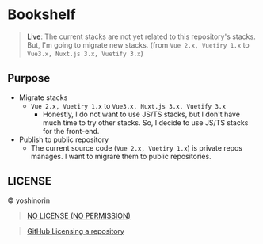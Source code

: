 # Bookshelf

> [Live](https://bookshelf.yoshinorin.net/): The current stacks are not yet related to this repository's stacks. But, I'm going to migrate new stacks. (from `Vue 2.x, Vuetiry 1.x` to `Vue3.x, Nuxt.js 3.x, Vuetify 3.x`)

## Purpose

- Migrate stacks
    - `Vue 2.x, Vuetiry 1.x` to `Vue3.x, Nuxt.js 3.x, Vuetify 3.x`
        - Honestly, I do not want to use JS/TS stacks, but I don't have much time to try other stacks. So, I decide to use JS/TS stacks for the front-end.
- Publish to public repository
    - The current source code (`Vue 2.x, Vuetiry 1.x`) is private repos manages. I want to migrare them to public repositories.


## LICENSE

© yoshinorin

> [NO LICENSE (NO PERMISSION)](https://choosealicense.com/no-permission/)

> [GitHub Licensing a repository](https://docs.github.com/en/repositories/managing-your-repositorys-settings-and-features/customizing-your-repository/licensing-a-repository)